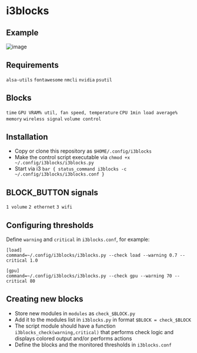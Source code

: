 # i3blocks

## Example
![image](https://github.com/mikeredev/i3blocks/assets/132297919/e029ff01-dd68-4b3c-8629-259a52da41d0)


## Requirements
`alsa-utils`
`fontawesome`
`nmcli`
`nvidia`
`psutil`

## Blocks
`time`
`GPU VRAM% util, fan speed, temperature`
`CPU 1min load average%`
`memory`
`wireless signal`
`volume control`

## Installation
- Copy or clone this repository as `$HOME/.config/i3blocks`
- Make the control script executable via `chmod +x ~/.config/i3blocks/i3blocks.py`
- Start via i3 `bar { status_command i3blocks -c ~/.config/i3blocks/i3blocks.conf }`

## BLOCK_BUTTON signals
`1 volume`
`2 ethernet`
`3 wifi`

## Configuring thresholds
Define `warning` and `critical` in `i3blocks.conf`, for example:
```
[load]
command=~/.config/i3blocks/i3blocks.py --check load --warning 0.7 --critical 1.0

[gpu]
command=~/.config/i3blocks/i3blocks.py --check gpu --warning 70 --critical 80
```

## Creating new blocks
- Store new modules in `modules` as `check_$BLOCK.py`
- Add it to the modules list in `i3blocks.py` in format `$BLOCK = check_$BLOCK`
- The script module should have a function `i3blocks_check(warning,critical)` that performs check logic and displays colored output and/or performs actions
- Define the blocks and the monitored thresholds in `i3blocks.conf`
